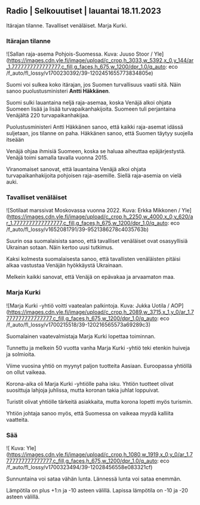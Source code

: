 ## Radio \| Selkouutiset \| lauantai 18.11.2023

Itärajan tilanne. Tavalliset venäläiset. Marja Kurki.

### Itärajan tilanne

![Sallan raja-asema Pohjois-Suomessa. Kuva: Juuso Stoor / Yle](https://images.cdn.yle.fi/image/upload/c_crop,h_3033,w_5392,x_0,y_144/ar_1.7777777777777777,c_fill,g_faces,h_675,w_1200/dpr_1.0/q_auto: eco /f_auto/fl_lossy/v1700230392/39-1202451655773834805e)

Suomi voi sulkea koko itärajan, jos Suomen turvallisuus vaatii sitä. Näin sanoo puolustusministeri **Antti Häkkänen**.

Suomi sulki lauantaina neljä raja-asemaa, koska Venäjä alkoi ohjata Suomeen lisää ja lisää turvapaikanhakijoita. Suomeen tuli perjantaina Venäjältä 220 turvapaikanhakijaa.

Puolustusministeri Antti Häkkänen sanoo, että kaikki raja-asemat idässä suljetaan, jos tilanne on paha. Häkkänen sanoo, että Suomen täytyy suojella itseään

Venäjä ohjaa ihmisiä Suomeen, koska se haluaa aiheuttaa epäjärjestystä. Venäjä toimi samalla tavalla vuonna 2015.

Viranomaiset sanovat, että lauantaina Venäjä alkoi ohjata turvapaikanhakijoita pohjoisen raja-asemille. Siellä raja-asemia on vielä auki.

### Tavalliset venäläiset

![Sotilaat marssivat Moskovassa vuonna 2022. Kuva: Erkka Mikkonen / Yle](https://images.cdn.yle.fi/image/upload/c_crop,h_2250,w_4000,x_0,y_620/ar_1.7777777777777777,c_fill,g_faces,h_675,w_1200/dpr_1.0/q_auto: eco /f_auto/fl_lossy/v1652081791/39-9521386278c4035763b)

Suurin osa suomalaisista sanoo, että tavalliset venäläiset ovat osasyyllisiä Ukrainan sotaan. Näin kertoo uusi tutkimus.

Kaksi kolmesta suomalaisesta sanoo, että tavallisten venäläisten pitäisi alkaa vastustaa Venäjän hyökkäystä Ukrainaan.

Melkein kaikki sanovat, että Venäjä on epävakaa ja arvaamaton maa.

### Marja Kurki

![Marja Kurki -yhtiö voitti vaatealan palkintoja. Kuva: Jukka Uotila / AOP](https://images.cdn.yle.fi/image/upload/c_crop,h_2089,w_3715,x_1,y_0/ar_1.7777777777777777,c_fill,g_faces,h_675,w_1200/dpr_1.0/q_auto: eco /f_auto/fl_lossy/v1700215518/39-120216565573a69289c3)

Suomalainen vaatevalmistaja Marja Kurki lopettaa toiminnan.

Tunnettu ja melkein 50 vuotta vanha Marja Kurki -yhtiö teki etenkin huiveja ja solmioita.

Viime vuosina yhtiö on myynyt paljon tuotteita Aasiaan. Euroopassa yhtiöllä on ollut vaikeaa.

Korona-aika oli Marja Kurki -yhtiölle paha isku. Yhtiön tuotteet olivat suosittuja lahjoja juhlissa, mutta koronan takia juhlat loppuivat.

Turistit olivat yhtiölle tärkeitä asiakkaita, mutta korona lopetti myös turismin.

Yhtiön johtaja sanoo myös, että Suomessa on vaikeaa myydä kalliita vaatteita.

### Sää

![ Kuva: Yle](https://images.cdn.yle.fi/image/upload/c_crop,h_1080,w_1919,x_0,y_0/ar_1.7777777777777777,c_fill,g_faces,h_675,w_1200/dpr_1.0/q_auto: eco /f_auto/fl_lossy/v1700323494/39-12028456558e083321cf)

Sunnuntaina voi sataa vähän lunta. Lännessä lunta voi sataa enemmän.

Lämpötila on plus +1:n ja -10 asteen välillä. Lapissa lämpötila on -10 ja -20 asteen välillä.
